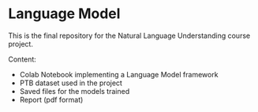 # Language Model
This is the final repository for the Natural Language Understanding course project.

Content:
* Colab Notebook implementing a Language Model framework
* PTB dataset used in the project
* Saved files for the models trained
* Report (pdf format)
